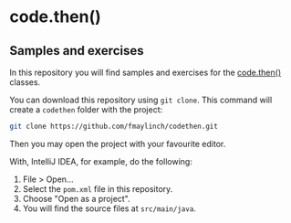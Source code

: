 # code.then()

## Samples and exercises

In this repository you will find samples and exercises for the [code.then()](http://codethen.com/) classes.

You can download this repository using `git clone`.
This command will create a `codethen` folder with the project:

```bash
git clone https://github.com/fmaylinch/codethen.git
```
 
Then you may open the project with your favourite editor.

With, IntelliJ IDEA, for example, do the following:

1. File > Open...
2. Select the `pom.xml` file in this repository.
3. Choose "Open as a project".
4. You will find the source files at `src/main/java`.

